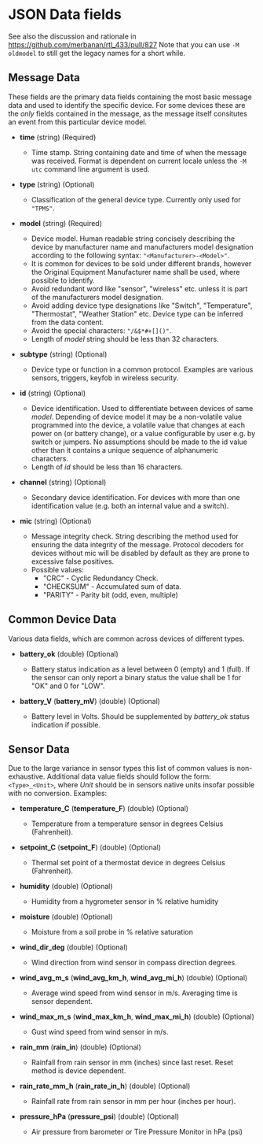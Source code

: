 # JSON Data fields

See also the discussion and rationale in https://github.com/merbanan/rtl_433/pull/827
Note that you can use `-M oldmodel` to still get the legacy names for a short while.

## Message Data
These fields are the primary data fields containing the most basic message data and used to identify the specific device.
For some devices these are the *only* fields contained in the message, as the message itself consitutes an event from this
particular device model.

* **time** (string) (Required)
  * Time stamp. String containing date and time of when the message was received. Format is dependent on
    current locale unless the `-M utc` command line argument is used.

* **type** (string) (Optional)
  * Classification of the general device type. Currently only used for `"TPMS"`.

* **model** (string) (Required)
  * Device model. Human readable string concisely describing the device by manufacturer name
    and manufacturers model designation according to the following syntax: `"<Manufacturer>-<Model>"`.
  * It is common for devices to be sold under different brands, however the Original Equipment Manufacturer name
    shall be used, where possible to identify.
  * Avoid redundant word like "sensor", "wireless" etc. unless it is part of the manufacturers model designation.
  * Avoid adding device type designations like "Switch", "Temperature", "Thermostat", "Weather Station" etc. Device type can
    be inferred from the data content.
  * Avoid the special characters: `"/&$*#+[]()"`.
  * Length of *model* string should be less than 32 characters.

* **subtype** (string) (Optional)
  * Device type or function in a common protocol. Examples are various sensors, triggers, keyfob in wireless security.

* **id** (string) (Optional)
  * Device identification. Used to differentiate between devices of same *model*.
    Depending of device model it may be a non-volatile value programmed into the device,
    a volatile value that changes at each power on (or battery change), or a value configurable by
    user e.g. by switch or jumpers. No assumptions should be made to the id value other than it contains
    a unique sequence of alphanumeric characters.
  * Length of *id* should be less than 16 characters.

* **channel** (string) (Optional)
  * Secondary device identification. For devices with more than one identification value
    (e.g. both an internal value and a switch).

* **mic** (string) (Optional)
  * Message integrity check. String describing the method used for ensuring the data integrity
    of the message. Protocol decoders for devices without mic will be disabled by default as
    they are prone to excessive false positives.
  * Possible values:
    * "CRC" - Cyclic Redundancy Check.
    * "CHECKSUM" - Accumulated sum of data.
    * "PARITY" - Parity bit (odd, even, multiple)

## Common Device Data
Various data fields, which are common across devices of different types.

* **battery_ok** (double) (Optional)
  * Battery status indication as a level between 0 (empty) and 1 (full). If the sensor can only report a binary status the value shall be 1 for "OK" and 0 for "LOW".

* **battery_V** (**battery_mV**) (double) (Optional)
  * Battery level in Volts. Should be supplemented by *battery_ok* status indication if possible.

## Sensor Data
Due to the large variance in sensor types this list of common values is non-exhaustive. Additional data value fields should follow the form: `<Type>_<Unit>`, where *Unit* should be in sensors native units insofar possible with no conversion.
Examples:

* **temperature_C** (**temperature_F**) (double) (Optional)
  * Temperature from a temperature sensor in degrees Celsius (Fahrenheit).

* **setpoint_C** (**setpoint_F**) (double) (Optional)
  * Thermal set point of a thermostat device in degrees Celsius (Fahrenheit).

* **humidity** (double) (Optional)
  * Humidity from a hygrometer sensor in % relative humidity

* **moisture** (double) (Optional)
  * Moisture from a soil probe in % relative saturation

* **wind_dir_deg** (double) (Optional)
  * Wind direction from wind sensor in compass direction degrees.

* **wind_avg_m_s** (**wind_avg_km_h**, **wind_avg_mi_h**) (double) (Optional)
  * Average wind speed from wind sensor in m/s. Averaging time is sensor dependent.

* **wind_max_m_s** (**wind_max_km_h**, **wind_max_mi_h**) (double) (Optional)
  * Gust wind speed from wind sensor in m/s.

* **rain_mm** (**rain_in**) (double) (Optional)
  * Rainfall from rain sensor in mm (inches) since last reset. Reset method is device dependent.

* **rain_rate_mm_h** (**rain_rate_in_h**) (double) (Optional)
  * Rainfall rate from rain sensor in mm per hour (inches per hour).

* **pressure_hPa** (**pressure_psi**) (double) (Optional)
  * Air pressure from barometer or Tire Pressure Monitor in hPa (psi)
